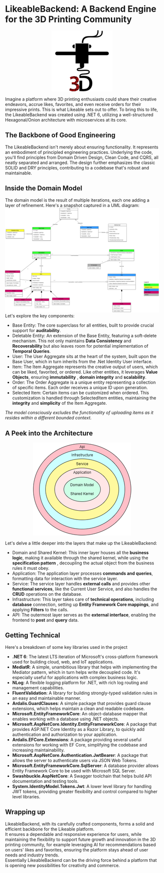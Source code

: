 # LikeableBackend: A Backend Engine for the 3D Printing Community

<p align="center">
  <img src="https://github.com/KyrXtz/LikeableBackend/blob/main/print.png" width="200" />
</p>

Imagine a platform where 3D printing enthusiasts could share their creative endeavors, accrue likes, favorites, and even receive orders for their impressive prints. This is what Likeable sets out to offer. To bring this to life, the LikeableBackend was created using .NET 6, utilizing a well-structured Hexagonal/Onion architecture with microservices at its core.
## The Backbone of Good Engineering
The LikeableBackend isn't merely about ensuring functionality. It represents an embodiment of principled engineering practices. Underlying the code, you'll find principles from Domain Driven Design, Clean Code, and CQRS, all neatly separated and arranged. The design further emphasizes the classic SOLID and DRY principles, contributing to a codebase that's robust and maintainable.
## Inside the Domain Model
The domain model is the result of multiple iterations, each one adding a layer of refinement. Here's a snapshot captured in a UML diagram:
![UML Model Diagram](https://github.com/KyrXtz/LikeableBackend/blob/main/UML.drawio.png)
Let's explore the key components:

- Base Entity: The core superclass for all entities, built to provide crucial support for **auditability**.
- Deletable Entity: An extension of the Base Entity, featuring a soft-delete mechanism. This not only maintains **Data Consistency** and **Recoverability** but also leaves room for potential implementation of **Temporal Queries**.
- User: The User Aggregate sits at the heart of the system, built upon the Base User, which in turn inherits from the .Net Identity User interface.
- Item: The Item Aggregate represents the creative output of users, which can be liked, favorited, or ordered. Like other entities, it leverages **Value Objects**, ensuring **immutability** , **domain integrity** and **scalability**.
- Order: The Order Aggregate is a unique entity representing a collection of specific items. Each order receives a unique ID upon generation.
- Selected Item: Certain items can be customized when ordered. This customization is handled through SelectedItem entities, maintaining the **integrity** and **simplicity** of the Item Aggregate.

*The model consciously excludes the functionality of uploading items as it resides within a different bounded context.*

## A Peek into the Architecture
<p align="center">
  <img src="https://github.com/KyrXtz/LikeableBackend/blob/main/onion.drawio.png" />
</p>

Let's delve a little deeper into the layers that make up the LikeableBackend:

- Domain and Shared Kernel: This inner layer houses all the **business logic**, making it available through the shared kernel, while using the **specification pattern** , decoupling the actual object from the business rules it must obey.
- Application: The application layer processes **commands and queries**, formatting data for interaction with the service layer.
- Service: The service layer handles **external calls** and provides other **functional services**, like the Current User Service, and also handles the **CRUD** operations on the database.
- Infrastructure: This layer takes care of **technical operations**, including **database** connection, setting up **Entity Framework Core mappings**, and applying **Filters** to the calls.
- API: The outermost layer serves as the **external interface**, enabling the frontend to **post** and **query** data.

## Getting Technical
Here's a breakdown of some key libraries used in the project

- **.NET 6**: The latest LTS iteration of Microsoft's cross-platform framework used for building cloud, web, and IoT applications.
- **MediatR**: A simple, unambitious library that helps with implementing the Mediator pattern, which in turn helps write decoupled code. It's especially useful for applications with complex business logic.
- **NLog**: A flexible logging platform for .NET, with rich log routing and management capabilities.
- **FluentValidation**: A library for building strongly-typed validation rules in an easy and maintainable manner.
- **Ardalis.GuardClauses**: A simple package that provides guard clause extensions, which helps maintain a clean and readable codebase.
- **Microsoft.EntityFrameworkCore**: An object-database mapper that enables working with a database using .NET objects.
- **Microsoft.AspNetCore.Identity.EntityFrameworkCore**: A package that provides ASP.NET Core Identity as a Razor Library, to quickly add authentication and authorization to your application.
- **Ardalis.EFCore.Extensions**: A package providing several useful extensions for working with EF Core, simplifying the codebase and increasing maintainability.
- **Microsoft.AspNetCore.Authentication.JwtBearer**: A package that allows the server to authenticate users via JSON Web Tokens.
- **Microsoft.EntityFrameworkCore.SqlServer**: A database provider allows Entity Framework Core to be used with Microsoft SQL Server.
- **Swashbuckle.AspNetCore**: A Swagger toolchain that helps build API documentation and testing tools.
- **System.IdentityModel.Tokens.Jwt**: A lower level library for handling JWT tokens, providing greater flexibility and control compared to higher level libraries.

## Wrapping up
LikeableBackend, with its carefully crafted components, forms a solid and efficient backbone for the Likeable platform.   
It ensures a dependable and responsive experience for users, while maintaining the flexibility to support future growth and innovation in the 3D printing community, for example leveraging AI for recommendations based on users' likes and favorites, ensuring the platform stays ahead of user needs and industry trends.   
Essentially LikeableBackend can be the driving force behind a platform that is opening new possibilities for creativity and commerce.
